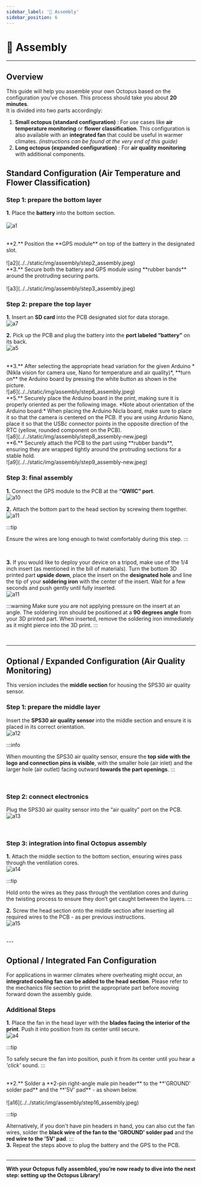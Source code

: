 ```yaml
---
sidebar_label: '🧩 Assembly'
sidebar_position: 6
---
```


# 🧩 Assembly

---

## Overview

This guide will help you assemble your own Octopus based on the configuration you’ve chosen. This process should take you about **20 minutes**. <br/>
It is divided into two parts accordingly:
1. **Small octopus (standard configuration)**  : For use cases like **air temperature monitoring** or **flower classification**. This configuration is also available with an **integrated fan** that could be useful in warmer climates. *(instructions can be found at the very end of this guide)*
2. **Long octopus (expanded configuration)**  : For **air quality monitoring** with additional components.


## Standard Configuration (Air Temperature and Flower Classification)


### Step 1: prepare the bottom layer

**1.** Place the **battery** into the bottom section. <br/><br/>
![a1](../../static/img/assembly/step1_assembly.jpeg)

 <br/>
**2.** Position the **GPS module** on top of the battery in the designated slot.<br/><br/>
![a2](../../static/img/assembly/step2_assembly.jpeg)


 <br/>
**3.** Secure both the battery and GPS module using **rubber bands** around the protruding securing parts.<br/><br/>
![a3](../../static/img/assembly/step3_assembly.jpeg)
 
 <br/>

### Step 2: prepare the top layer

**1.** Insert an **SD card** into the PCB designated slot for data storage.
<br/>
![a7](../../static/img/assembly/step7_assembly.jpeg)


**2.** Pick up the PCB and plug the battery into the **port labeled “battery”** on its back. 
<br/>
![a5](../../static/img/assembly/step5_assembly.jpeg)


 <br/>
**3.** After selecting the appropriate head variation for the given Arduino *(Nikla vision for camera use, Nano for temperature and air quality)*, **turn on** the Arduino board by pressing the white button as shown in the picture.
<br/>
![a6](../../static/img/assembly/step6_assembly.jpeg)


 <br/>
**5.** Securely place the Arduino board in the print, making sure it is properly oriented as per the following image. 
*Note about orientation of the Arduino board:* When placing the Arduino Nicla board, make sure to place it so that the camera is centered on the PCB. If you are using Ardunio Nano, place it so that the USBc connector points in the opposite direction of the RTC (yellow, rounded component on the PCB). 
<br/>
![a8](../../static/img/assembly/step8_assembly-new.jpeg)

 <br/>
**6.** Securely attach the PCB to the part using **rubber bands**, ensuring they are wrapped tightly around the protruding sections for a stable hold.
<br/>
![a9](../../static/img/assembly/step9_assembly-new.jpeg)
<br/>

### Step 3: final assembly

**1.** Connect the GPS module to the PCB at the **“QWIIC” port**.
<br/>
![a10](../../static/img/assembly/step10_assembly-new.jpeg)
<br/>


**2.** Attach the bottom part to the head section by screwing them together.
<br/>
![a11](../../static/img/assembly/step11_assembly.jpeg)

:::tip

Ensure the wires are long enough to twist comfortably during this step.
:::

 <br/>

 **3.** If you would like to deploy your device on a tripod, make use of the 1/4 inch insert (as mentioned in the bill of materials). Turn the bottom 3D printed part **upside down**, place the insert on the **designated hole** and line the tip of your **soldering iron** with the center of the insert. Wait for a few seconds and push gently until fully inserted. 
<br/>
![a11](../../static/img/assembly/step17_assembly.jpeg)

:::warning
Make sure you are not applying pressure on the insert at an angle. The soldering iron should be positioned at a **90 degrees angle** from your 3D printed part. When inserted, remove the soldering iron immediately as it might pierce into the 3D print. 
:::

 <br/>


---


## Optional / Expanded Configuration (Air Quality Monitoring)

This version includes the **middle section** for housing the SPS30 air quality sensor.

### Step 1: prepare the middle layer

Insert the **SPS30 air quality sensor** into the middle section and ensure it is placed in its correct orientation.
<br/>
![a12](../../static/img/assembly/step12_assembly.jpeg)

:::info

When mounting the SPS30 air quality sensor, ensure the **top side with the logo and connection pins is visible**, with the smaller hole (air inlet) and the larger hole (air outlet) facing outward **towards the part openings**.
:::

<br/>

### Step 2: connect electronics

 Plug the SPS30 air quality sensor into the “air quality” port on the PCB.
<br/>
![a13](../../static/img/assembly/step13_assembly-new.jpeg)

<br/>

### Step 3: integration into final Octopus assembly

**1.** Attach the middle section to the bottom section, ensuring wires pass through the ventilation cores.
<br/>
![a14](../../static/img/assembly/step14_assembly.jpeg)


:::tip

Hold onto the wires as they pass through the ventilation cores and during the twisting process to ensure they don’t get caught between the layers.
::: 
 <br/>


**2.** Screw the head section onto the middle section after inserting all required wires to the PCB - as per previous instructions.
<br/>
![a15](../../static/img/assembly/step15_assembly.jpeg)

 <br/>
---


## Optional / Integrated Fan Configuration 

For applications in warmer climates where overheating might occur, an **integrated cooling fan can be added to the head section**. Please refer to the mechanics file section to print the appropriate part before moving forward down the assembly guide. 

### Additional Steps

**1.** Place the fan in the head layer with the **blades facing the interior of the print**. Push it into position from its center until secure.
<br/>
![a4](../../static/img/assembly/step4_assembly.jpeg)

:::tip

To safely secure the fan into position, push it from its center until you hear a *'click'* sound. 
:::

 <br/>
**2.** Solder a **2-pin right-angle male pin header** to the **'GROUND' solder pad** and the **'5V' pad**  - as shown below. <br/>
<br/>
![a16](../../static/img/assembly/step16_assembly.jpeg)

:::tip

Alternatively, if you don't have pin headers in hand, you can also cut the fan wires, solder the **black wire of the fan to the 'GROUND' solder pad** and the **red wire to the '5V' pad**. 
:::
<br/>
**3.** Repeat the steps above to plug the battery and the GPS to the PCB.  
<br/>





---


**With your Octopus fully assembled, you’re now ready to dive into the next step: setting up the Octopus Library!**<br/>
<!-- ![ay](../../static/img/assembly/stepy_assembly.png) -->
